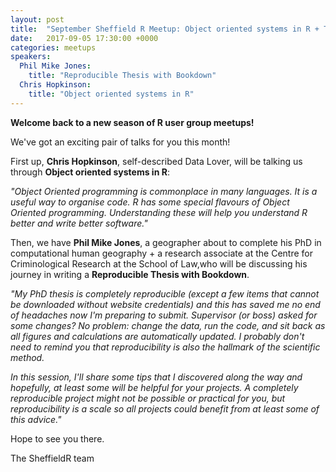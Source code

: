 ```yaml
---
layout: post
title:  "September Sheffield R Meetup: Object oriented systems in R + The Reproducible Thesis w/ Bookdown"
date:   2017-09-05 17:30:00 +0000
categories: meetups
speakers:
  Phil Mike Jones:
    title: "Reproducible Thesis with Bookdown"
  Chris Hopkinson:
    title: "Object oriented systems in R"
---
```

**Welcome back to a new season of R user group meetups!**

We've got an exciting pair of talks for you this month!

<!--more-->

First up, **Chris Hopkinson**, self-described Data Lover, will be talking us through **Object oriented systems in R**:

_"Object Oriented programming is commonplace in many languages. It is a useful way to organise code. R has some special flavours of Object Oriented programming. Understanding these will help you understand R better and write better software."_

Then, we have **Phil Mike Jones**, a geographer about to complete his PhD in computational human geography + a research associate at the Centre for Criminological Research at the School of Law,who will be discussing his journey in writing a **Reproducible Thesis with Bookdown**.

_"My PhD thesis is completely reproducible (except a few items that cannot be downloaded without website credentials) and this has saved me no end of headaches now I'm preparing to submit. Supervisor (or boss) asked for some changes? No problem: change the data, run the code, and sit back as all figures and calculations are automatically updated. I probably don't need to remind you that reproducibility is also the hallmark of the scientific method._

_In this session, I'll share some tips that I discovered along the way and hopefully, at least some will be helpful for your projects. A completely reproducible project might not be possible or practical for you, but reproducibility is a scale so all projects could benefit from at least some of this advice."_

Hope to see you there.


The SheffieldR team
